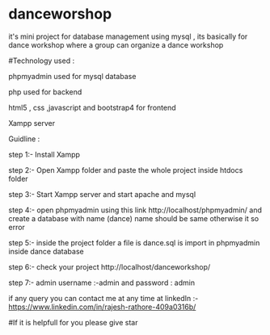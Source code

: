 # danceworshop
it's mini project for database management using mysql , its basically for dance workshop where a group can organize a dance workshop  

#Technology used :
         
phpmyadmin used for mysql database

php used for backend

html5 , css ,javascript and bootstrap4 for frontend
          
Xampp server

Guidline :

step 1:- Install Xampp 

step 2:- Open Xampp folder and  paste the whole project inside htdocs folder

step 3:- Start Xampp server and start apache and mysql

step 4:- open phpmyadmin using this link http://localhost/phpmyadmin/ and create a database with name (dance) name should be same otherwise it so error

step 5:- inside the project folder a file is dance.sql is import in phpmyadmin inside dance database

step 6:- check your project http://localhost/danceworkshop/

step 7:- admin username :-admin and password : admin

if any query you can contact me at any time 
at linkedIn :-https://www.linkedin.com/in/rajesh-rathore-409a0316b/

#If it is helpfull for you please give star

